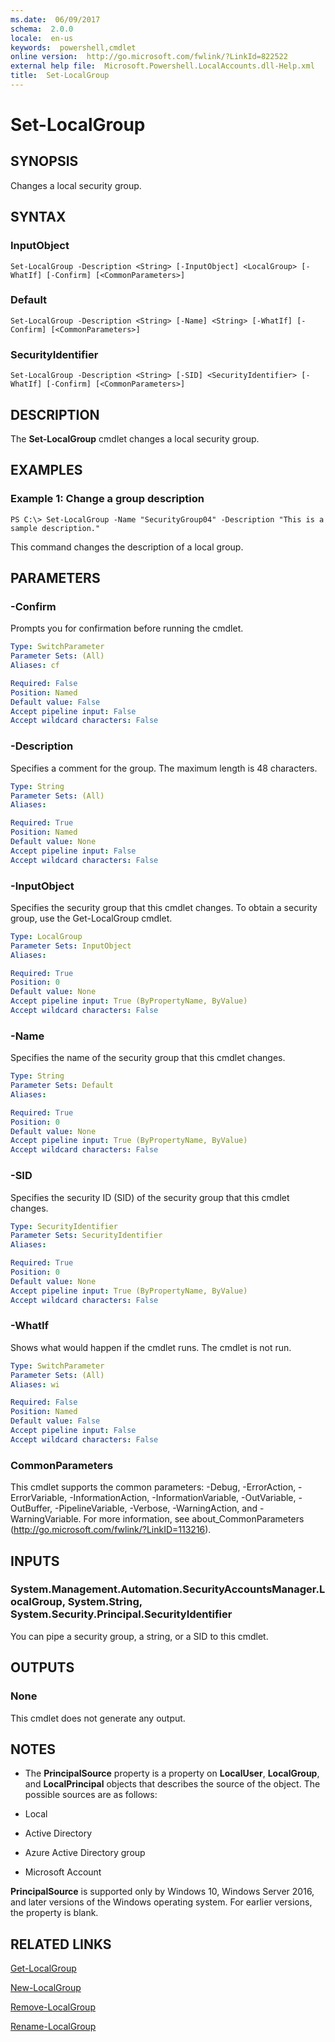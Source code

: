 ```yaml
---
ms.date:  06/09/2017
schema:  2.0.0
locale:  en-us
keywords:  powershell,cmdlet
online version:  http://go.microsoft.com/fwlink/?LinkId=822522
external help file:  Microsoft.Powershell.LocalAccounts.dll-Help.xml
title:  Set-LocalGroup
---
```


# Set-LocalGroup

## SYNOPSIS
Changes a local security group.

## SYNTAX

### InputObject
```
Set-LocalGroup -Description <String> [-InputObject] <LocalGroup> [-WhatIf] [-Confirm] [<CommonParameters>]
```

### Default
```
Set-LocalGroup -Description <String> [-Name] <String> [-WhatIf] [-Confirm] [<CommonParameters>]
```

### SecurityIdentifier
```
Set-LocalGroup -Description <String> [-SID] <SecurityIdentifier> [-WhatIf] [-Confirm] [<CommonParameters>]
```

## DESCRIPTION
The **Set-LocalGroup** cmdlet changes a local security group.

## EXAMPLES

### Example 1: Change a group description
```
PS C:\> Set-LocalGroup -Name "SecurityGroup04" -Description "This is a sample description."
```

This command changes the description of a local group.

## PARAMETERS

### -Confirm
Prompts you for confirmation before running the cmdlet.

```yaml
Type: SwitchParameter
Parameter Sets: (All)
Aliases: cf

Required: False
Position: Named
Default value: False
Accept pipeline input: False
Accept wildcard characters: False
```

### -Description
Specifies a comment for the group.
The maximum length is 48 characters.

```yaml
Type: String
Parameter Sets: (All)
Aliases:

Required: True
Position: Named
Default value: None
Accept pipeline input: False
Accept wildcard characters: False
```

### -InputObject
Specifies the security group that this cmdlet changes.
To obtain a security group, use the Get-LocalGroup cmdlet.

```yaml
Type: LocalGroup
Parameter Sets: InputObject
Aliases:

Required: True
Position: 0
Default value: None
Accept pipeline input: True (ByPropertyName, ByValue)
Accept wildcard characters: False
```

### -Name
Specifies the name of the security group that this cmdlet changes.

```yaml
Type: String
Parameter Sets: Default
Aliases:

Required: True
Position: 0
Default value: None
Accept pipeline input: True (ByPropertyName, ByValue)
Accept wildcard characters: False
```

### -SID
Specifies the security ID (SID) of the security group that this cmdlet changes.

```yaml
Type: SecurityIdentifier
Parameter Sets: SecurityIdentifier
Aliases:

Required: True
Position: 0
Default value: None
Accept pipeline input: True (ByPropertyName, ByValue)
Accept wildcard characters: False
```

### -WhatIf
Shows what would happen if the cmdlet runs.
The cmdlet is not run.

```yaml
Type: SwitchParameter
Parameter Sets: (All)
Aliases: wi

Required: False
Position: Named
Default value: False
Accept pipeline input: False
Accept wildcard characters: False
```

### CommonParameters
This cmdlet supports the common parameters: -Debug, -ErrorAction, -ErrorVariable, -InformationAction, -InformationVariable, -OutVariable, -OutBuffer, -PipelineVariable, -Verbose, -WarningAction, and -WarningVariable. For more information, see about_CommonParameters (http://go.microsoft.com/fwlink/?LinkID=113216).

## INPUTS

### System.Management.Automation.SecurityAccountsManager.LocalGroup, System.String, System.Security.Principal.SecurityIdentifier
You can pipe a security group, a string, or a SID to this cmdlet.

## OUTPUTS

### None
This cmdlet does not generate any output.

## NOTES
* The **PrincipalSource** property is a property on **LocalUser**, **LocalGroup**, and **LocalPrincipal** objects that describes the source of the object. The possible sources are as follows:

* Local
* Active Directory
* Azure Active Directory group
* Microsoft Account

**PrincipalSource** is supported only by Windows 10, Windows Server 2016, and later versions of the Windows operating system. For earlier versions, the property is blank.

## RELATED LINKS

[Get-LocalGroup](Get-LocalGroup.md)

[New-LocalGroup](New-LocalGroup.md)

[Remove-LocalGroup](Remove-LocalGroup.md)

[Rename-LocalGroup](Rename-LocalGroup.md)